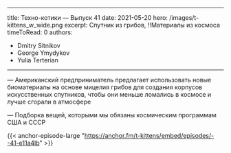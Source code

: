 
---
title: Техно-котики — Выпуск 41
date: 2021-05-20
hero: /images/t-kittens_w_wide.png
excerpt: Спутник из грибов, !!Материалы из космоса
timeToRead: 0
authors:
  - Dmitry Sitnikov
  - George Ymydykov
  - Yulia Terterian
---

— Американский предприниматель предлагает использовать новые биоматериалы на основе мицелия грибов для создания корпусов искусственных спутников, чтобы они меньше ломались в космосе и лучше сгорали в атмосфере

— Подборка вещей, которыми мы обязаны космическим программам США и СССР


{{< anchor-episode-large "https://anchor.fm/t-kittens/embed/episodes/--41-e11a4lb" >}}
